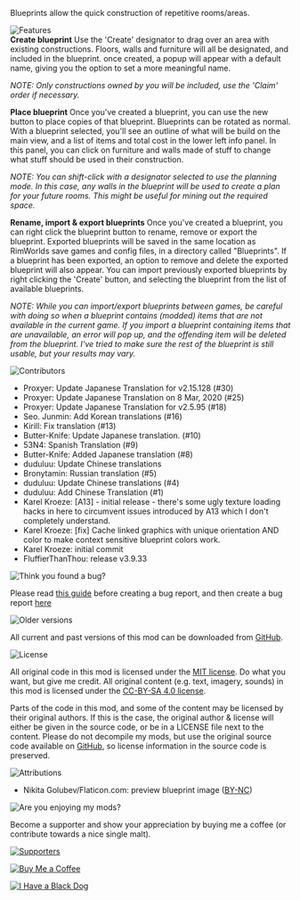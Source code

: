 Blueprints allow the quick construction of repetitive rooms/areas.

![Features](https://banners.karel-kroeze.nl/title/Features.png)  
**Create blueprint**
Use the 'Create' designator to drag over an area with existing constructions. Floors, walls and furniture will all be designated, and included in the blueprint. once created, a popup will appear with a default name, giving you the option to set a more meaningful name.

_NOTE: Only constructions owned by you will be included, use the 'Claim' order if necessary._

**Place blueprint**
Once you've created a blueprint, you can use the new button to place copies of that blueprint. Blueprints can be rotated as normal. With a blueprint selected, you'll see an outline of what will be build on the main view, and a list of items and total cost in the lower left info panel. In this panel, you can click on furniture and walls made of stuff to change what stuff should be used in their construction.

_NOTE: You can shift-click with a designator selected to use the planning mode. In this case, any walls in the blueprint will be used to create a plan for your future rooms. This might be useful for mining out the required space._

**Rename, import & export blueprints**
Once you've created a blueprint, you can right click the blueprint button to rename, remove or export the blueprint. Exported blueprints will be saved in the same location as RimWorlds save games and config files, in a directory called "Blueprints". If a blueprint has been exported, an option to remove and delete the exported blueprint will also appear.
You can import previously exported blueprints by right clicking the 'Create' button, and selecting the blueprint from the list of available blueprints.

_NOTE: While you can import/export blueprints between games, be careful with doing so when a blueprint contains (modded) items that are not available in the current game. If you import a blueprint containing items that are unavailable, an error will pop up, and the offending item will be deleted from the blueprint. I've tried to make sure the rest of the blueprint is still usable, but your results may vary._

![Contributors](https://banners.karel-kroeze.nl/title/Contributors.png)  
- Proxyer: Update Japanese Translation for v2.15.128 (#30)
- Proxyer: Update Japanese Translation on 8 Mar, 2020 (#25)
- Proxyer: Update Japanese Translation for v2.5.95 (#18)
- Seo. Junmin: Add Korean translations (#16)
- Kirill: Fix translation (#13)
- Butter-Knife: Update Japanese translation. (#10)
- 53N4: Spanish Translation (#9)
- Butter-Knife: Added Japanese translation (#8)
- duduluu: Update Chinese translations
- Bronytamin: Russian translation (#5)
- duduluu: Update Chinese translations (#4)
- duduluu: Add Chinese Translation (#1)
- Karel Kroeze: [A13]  - initial release  - there&#x27;s some ugly texture loading hacks in here to circumvent issues introduced by A13 which I don&#x27;t completely understand.
- Karel Kroeze: [fix] Cache linked graphics with unique orientation AND color to make context sensitive blueprint colors work.
- Karel Kroeze: initial commit
- FluffierThanThou: release v3.9.33


![Think you found a bug?](https://banners.karel-kroeze.nl/title/Think%20you%20found%20a%20bug%3F.png)  

Please read [this guide](http://steamcommunity.com/sharedfiles/filedetails/?id=725234314) before creating a bug report,
and then create a bug report [here](https://github.com/fluffy-mods/Blueprints/issues)

![Older versions](https://banners.karel-kroeze.nl/title/Older%20versions.png)  

All current and past versions of this mod can be downloaded from [GitHub](https://github.com/fluffy-mods/Blueprints/releases).

![License](https://banners.karel-kroeze.nl/title/License.png)  

All original code in this mod is licensed under the [MIT license](https://opensource.org/licenses/MIT). Do what you want, but give me credit.
All original content (e.g. text, imagery, sounds) in this mod is licensed under the [CC-BY-SA 4.0 license](http://creativecommons.org/licenses/by-sa/4.0/).

Parts of the code in this mod, and some of the content may be licensed by their original authors. If this is the case, the original author & license will either be given in the source code, or be in a LICENSE file next to the content. Please do not decompile my mods, but use the original source code available on [GitHub](https://github.com/fluffy-mods/Blueprints/), so license information in the source code is preserved.

![Attributions](https://banners.karel-kroeze.nl/title/Attributions.png)  
- Nikita Golubev/Flaticon.com: preview blueprint image ([BY-NC](https://www.flaticon.com/authors/nikita-golubev))


![Are you enjoying my mods?](https://banners.karel-kroeze.nl/title/Are%20you%20enjoying%20my%20mods%3F.png)  

Become a supporter and show your appreciation by buying me a coffee (or contribute towards a nice single malt).

[![Supporters](https://banners.karel-kroeze.nl/donations.png)](https://ko-fi.com/fluffymods)

[![Buy Me a Coffee](https://i.imgur.com/6P7Ap79.gif)](https://ko-fi.com/fluffymods)

[![I Have a Black Dog](https://i.ibb.co/ss59Rwy/New-Project-2.png)](https://www.youtube.com/watch?v=XiCrniLQGYc)
